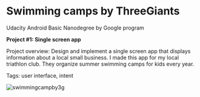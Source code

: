 # Swimming camps by ThreeGiants
Udacity Android Basic Nanodegree by Google program

**Project #1: Single screen app**

Project overview: Design and implement a single screen app that displays information about a local small business. I made this app for my local triathlon club. They organize summer swimming camps for kids every year.

Tags: user interface, intent

![swimmingcampby3g](https://user-images.githubusercontent.com/23049871/33371495-363310b8-d4fb-11e7-975e-515454f716ab.gif)
